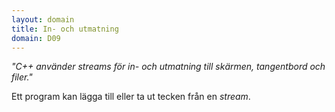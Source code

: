 ```yaml
---
layout: domain
title: In- och utmatning
domain: D09
---
```


_"C++ använder  *streams* för in- och utmatning till skärmen, tangentbord och filer."_

Ett program kan lägga till eller ta ut tecken från en *stream*.